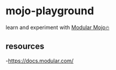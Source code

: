 # mojo-playground

learn and experiment with [Modular Mojo🔥](https://docs.modular.com/)

## resources

-<https://docs.modular.com/>